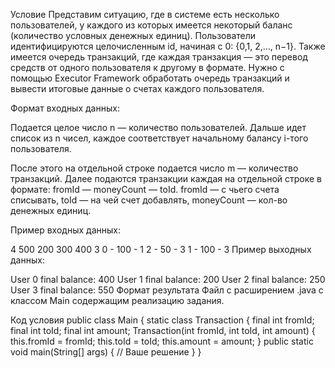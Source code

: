 Условие
Представим ситуацию, где в системе есть несколько пользователей, у каждого из которых имеется некоторый баланс (количество условных денежных единиц). Пользователи идентифицируются целочисленным id, начиная с 0: {0,1, 2,…, n−1}. Также имеется очередь транзакций, где каждая транзакция — это перевод средств от одного пользователя к другому в формате. Нужно с помощью Executor Framework обработать очередь транзакций и вывести итоговые данные о счетах каждого пользователя.

Формат входных данных:

Подается целое число n — количество пользователей. Дальше идет список из n чисел, каждое соответствует начальному балансу i-того пользователя.

После этого на отдельной строке подается число m — количество транзакций. Далее подаются транзакции каждая на отдельной строке в формате: fromId — moneyCount — toId. fromId — с чьего счета списывать, toId — на чей счет добавлять, moneyCount — кол-во денежных единиц.

Пример входных данных:

4
500 200 300 400
3
0 - 100 - 1
2 - 50 - 3
1 - 100 - 3
Пример выходных данных:

User 0 final balance: 400
User 1 final balance: 200
User 2 final balance: 250
User 3 final balance: 550
Формат результата
Файл с расширением .java с классом Main содержащим реализацию задания.

Код условия
public class Main {
static class Transaction {
final int fromId;
final int toId;
final int amount;
Transaction(int fromId, int toId, int amount) {
this.fromId = fromId;
this.toId = toId;
this.amount = amount;
}
public static void main(String[] args) {
// Ваше решение
}
}